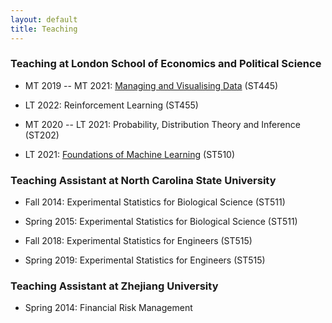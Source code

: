 ```yaml
---
layout: default
title: Teaching
---
```


### Teaching at London School of Economics and Political Science

* MT 2019 -- MT 2021: [Managing and Visualising Data](https://lse-st445.github.io/) (ST445)

* LT 2022: Reinforcement Learning (ST455)

* MT 2020 -- LT 2021: Probability, Distribution Theory and Inference (ST202)

* LT 2021: [Foundations of Machine Learning](https://lse-st510.github.io/) (ST510)

### Teaching Assistant at North Carolina State University

* Fall 2014: Experimental Statistics for Biological Science (ST511)

* Spring 2015: Experimental Statistics for Biological Science (ST511)

* Fall 2018: Experimental Statistics for Engineers (ST515)

* Spring 2019: Experimental Statistics for Engineers (ST515)

### Teaching Assistant at Zhejiang University

* Spring 2014: Financial Risk Management
